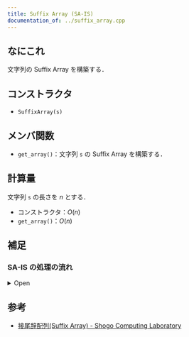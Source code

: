 ```yaml
---
title: Suffix Array (SA-IS)
documentation_of: ../suffix_array.cpp
---
```


## なにこれ
文字列の Suffix Array を構築する．

## コンストラクタ
- `SuffixArray(s)`

## メンバ関数
- `get_array()`：文字列 `s` の Suffix Array を構築する．

## 計算量
文字列 `s` の長さを $n$ とする．
- コンストラクタ：$O(n)$
- `get_array()`：$O(n)$

## 補足
### SA-IS の処理の流れ
<details><summary>Open</summary><div>
<ol>
	<li>文字列 $s$ の末尾に辞書順で最も小さい文字を追加する．文字列 $s$ の長さを $n$ とする．</li>
	<li>$i = n-1, ..., 1, 0$ の順に L-type、S-type のいずれであるかを決定する．</li>
	<ol>
		<li>$i = n-1$ ならば S-type．</li>
		<li>$s_i < s_{i+1}$ ならば S-type．</li>
		<li>$s_i > s_{i+1}$ ならば L-type．</li>
		<li>$s_i = s_{i+1}$ ならば $i+1$ の type と同じ．</li>
	</ol>
	<li>$i\ (< n)$ に対して LMS であるかを決定する．</li>
	<ul>
		<li>$i$ が S-type かつ $i-1$ が L-type のとき $i$ は LMS．</li>
	</ul>
	<li>Induced Sorting を行う．</li>
	<ol>
		<li>仮の Suffix Array $A$ を作成し，各 suffix の頭文字を基準にバケットの区切りを決定する．</li>
		<li>LMS を対応するバケットに下から埋める．</li>
		<li>$j = 0, 1, ..., n-1$ の順に次の処理を行う．</li>
		<ul>
			<li>$A_j$ が埋まっており，かつ $i = A_j - 1$ が L-type ならば対応するバケットに上から埋める．</li>
		</ul>
		<li>$j = n-1, ..., 1, 0$ の順に次の処理を行う．</li>
		<ul>
			<li>$i = A_j - 1$ が S-type ならば対応するバケットに下から埋める．ただし，初めにバケットに埋めた LMS は上書きして埋める．</li>
		</ul>
	</ol>
	<li>LMS である $i$ に対して LMS-string $t_i$ を次のように定義する．</li>
	<ul>
		<li>$i = n-1$ ならば，$t_i = s[n-1:n-1]$</li>
		<li>$i \neq n-1$ ならば，$i$ の次の LMS を $j$ として $t_i = s[i:j]$</li>
		<li>(性質) LMS-string は $A$ の上で既にソートされている．</li>
	</ul>
	<li>LMS である $i$ に対して連番を振り，文字列 $s$ 上で現れる順番にソートした配列を $s'$ とする．ただし，重複する LMS-string には同じ番号を振る．</li>
	<li>LMS-string に重複があるならば，$s'$ に対して SA-IS を行う．</li>
	<ul>
		<li>これにより LMS $i$ に対する接尾辞 $s[i:]$ を基準に $i$ をソートすることができる．重複がないならば既にソートされている．</li>
	</ul>
	<li>Induced Sorting を行う．ただし，初めに埋める LMS は上から前項でソートした順に埋まるようにする．</li>
	<li>構築された Suffix Array $A$ から末尾を取り除く．</li>
</ol>
</div></details>

## 参考
- [接尾辞配列(Suffix Array) - Shogo Computing Laboratory](https://shogo82148.github.io/homepage/memo/algorithm/suffix-array/)
